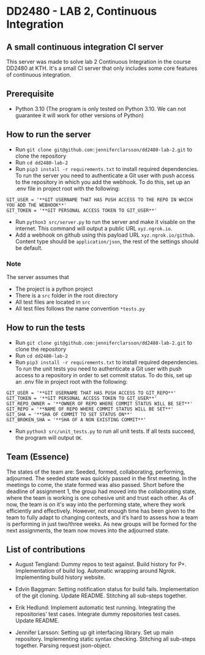 # DD2480 - LAB 2, Continuous Integration

## A small continuous integration CI server
This server was made to solve lab 2 Continuous Integration in the course DD2480 at KTH. It's a small CI server that only includes some core features of continuous integration.

## Prerequisite
* Python 3.10
(The program is only tested on Python 3.10. We can not guarantee it will work for other versions of Python) 

## How to run the server
* Run `git clone git@github.com:jenniferclarsson/dd2480-lab-2.git` to clone the repository
* Run `cd dd2480-lab-2`
* Run `pip3 install -r requirements.txt` to install required dependencies.
To run the server you need to authenticate a Git user with push access to the repository in which you add the webhook. To do this, set up an .env file in project root with the following:
```
GIT_USER = '**GIT USERNAME THAT HAS PUSH ACCESS TO THE REPO IN WHICH YOU ADD THE WEBHOOK**'
GIT_TOKEN = '**GIT PERSONAL ACCESS TOKEN TO GIT_USER**'
```
* Run `python3 src/server.py` to run the server and make it visable on the internet. This command will output a public URL `xyz.ngrok.io`.
* Add a webhook on github using this payload URL `xyz.ngrok.io/github`. Content type should be `application/json`, the rest of the settings should be default.

### Note
The server assumes that 
* The project is a python project
* There is a `src` folder in the root directory 
* All test files are located in `src`
* All test files follows the name convention `*tests.py`

## How to run the tests
* Run `git clone git@github.com:jenniferclarsson/dd2480-lab-2.git` to clone the repository
* Run `cd dd2480-lab-2`
* Run `pip3 install -r requirements.txt` to install required dependencies.
To run the unit tests you need to authenticate a Git user with push access to a repository in order to set commit status.  To do this, set up an .env file in project root with the following:
```
GIT_USER = '**GIT USERNAME THAT HAS PUSH ACCESS TO GIT_REPO**'
GIT_TOKEN = '**GIT PERSONAL ACCESS TOKEN TO GIT_USER**'
GIT_REPO_OWNER = '**OWNER OF REPO WHERE COMMIT STATUS WILL BE SET**'
GIT_REPO = '**NAME OF REPO WHERE COMMIT STATUS WILL BE SET**'
GIT_SHA = '**SHA OF COMMIT TO SET STATUS ON**'
GIT_BROKEN_SHA = '**SHA OF A NON EXISTING COMMIT**'
```
* Run `python3 src/unit_tests.py` to run all unit tests. If all tests succeed, the program will output `OK`.

## Team (Essence)
The states of the team are: Seeded, formed, collaborating, performing, adjourned.
The seeded state was quickly passed in the first meeting. In the meetings to come, the state formed was also passed. Short before the deadline of assignment 1, the group had moved into the collaborating state, where the team is working is one cohesive unit and trust each other. As of now, the team is on it's way into the performing state, where they work efficiently and effectively. However, not enough time has been given to the team to fully adapt to changing contexts, and it’s hard to assess how a team is performing in just two/three weeks. As new groups will be formed for the next assignments, the team now moves into the adjourned state.

## List of contributions

- August Tengland: Dummy repos to test against. Build history for P+. Implementation of build log. Automatic wrapping around Ngrok. Implementing build history website.

- Edvin Baggman: Setting notification status for build fails. Implementation of the git cloning. Update README. Stitching all sub-steps together.

- Erik Hedlund: Implement automatic test running. Integrating the repositories' test cases. Integrate dummy repositories test cases. Update README.

- Jennifer Larsson: Setting up git interfacing library. Set up main repository. Implementing static syntax checking. Stitching all sub-steps together. Parsing request json-object.
